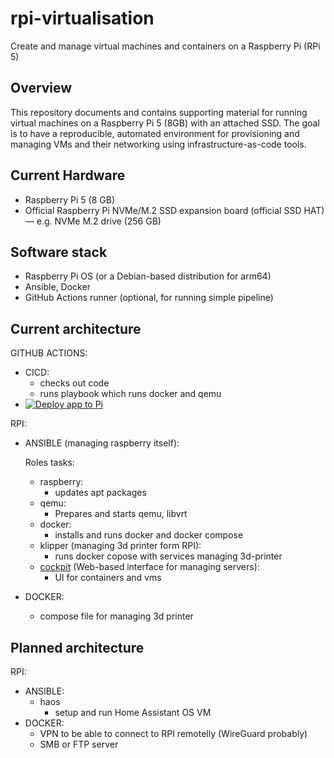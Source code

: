 # rpi-virtualisation

Create and manage virtual machines and containers on a Raspberry Pi (RPi 5)


## Overview

This repository documents and contains supporting material for running virtual machines on a Raspberry Pi 5 (8GB) with an attached SSD. The goal is to have a reproducible, automated environment for provisioning and managing VMs and their networking using infrastructure-as-code tools.

## Current Hardware

- Raspberry Pi 5 (8 GB)
- Official Raspberry Pi NVMe/M.2 SSD expansion board (official SSD HAT) — e.g. NVMe M.2 drive (256 GB)

## Software stack

- Raspberry Pi OS (or a Debian-based distribution for arm64)
- Ansible, Docker
- GitHub Actions runner (optional, for running simple pipeline)

## Current architecture
GITHUB ACTIONS:
  - CICD:
    - checks out code
    - runs playbook which runs docker and qemu
  - [![Deploy app to Pi](https://github.com/pazderskipawel/rpi-virtualisation/actions/workflows/deploy_to_pi.yml/badge.svg?branch=main)](https://github.com/pazderskipawel/rpi-virtualisation/actions/workflows/deploy_to_pi.yml)
  
RPI:
  - ANSIBLE (managing raspberry itself):

    Roles tasks:
    - raspberry:
      - updates apt packages
    - qemu:
      - Prepares and starts qemu, libvrt
    - docker:
      - installs and runs docker and docker compose
    - klipper (managing 3d printer form RPI):
      - runs docker copose with services managing 3d-printer
    - [cockpit](https://cockpit-project.org/applications) (Web-based interface for managing servers):
      - UI for containers and vms
  - DOCKER:
    - compose file for managing 3d printer 
## Planned architecture
RPI:
- ANSIBLE: 
  - haos
    - setup and run Home Assistant OS VM
- DOCKER:
  - VPN to be able to connect to RPI remotelly (WireGuard probably)
  - SMB or FTP server